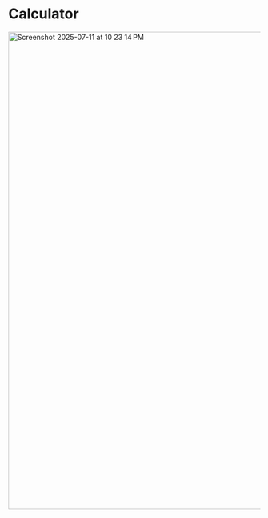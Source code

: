 # Calculator
<img width="1470" height="956" alt="Screenshot 2025-07-11 at 10 23 14 PM" src="https://github.com/user-attachments/assets/b20b9099-4b0d-4e25-8010-e16260c7d8ca" />
